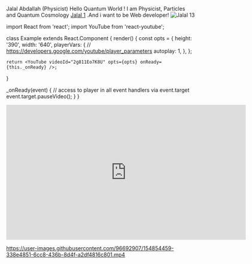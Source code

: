  Jalal Abdallah (Physicist)
 Hello Quantum World !
I am Physicist, Particles and Quantum Cosmology
[Jalal 1](https://user-images.githubusercontent.com/96692907/154752156-30a23210-f52e-4379-96d7-e9a3454debad.JPG)
.And i want to be Web developer!
![Jalal 13](https://user-images.githubusercontent.com/96692907/154764522-28e7dd3d-4216-4dff-a16f-2c7dc2904aa0.JPG)

import React from 'react';
import YouTube from 'react-youtube';

class Example extends React.Component {
  render() {
    const opts = {
      height: '390',
      width: '640',
      playerVars: {
        // https://developers.google.com/youtube/player_parameters
        autoplay: 1,
      },
    };

    return <YouTube videoId="2g811Eo7K8U" opts={opts} onReady={this._onReady} />;
  }

  _onReady(event) {
    // access to player in all event handlers via event.target
    event.target.pauseVideo();
  }
}

<iframe id="ytplayer" type="text/html" width="640" height="360"
  src="https://www.youtube.com/embed/M7lc1UVf-VE?autoplay=1&origin=http://example.com"
  frameborder="0"></iframe>

https://user-images.githubusercontent.com/96692907/154854459-338e4851-6cc8-436b-8d4f-a2df4816c801.mp4

